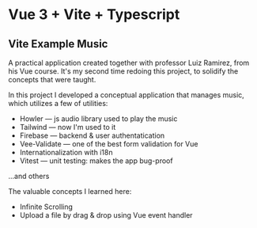 # Vue 3 + Vite + Typescript

## Vite Example Music

A practical application created together with professor Luiz Ramirez, from his Vue course.
It's my second time redoing this project, to solidify the concepts that were taught.

In this project I developed a conceptual application that manages music, which utilizes a few of utilities:

- Howler — js audio library used to play the music
- Tailwind — now I'm used to it
- Firebase — backend & user authentatication
- Vee-Validate — one of the best form validation for Vue
- Internationalization with i18n 
- Vitest — unit testing: makes the app bug-proof

...and others

The valuable concepts I learned here:

- Infinite Scrolling
- Upload a file by drag & drop using Vue event handler
